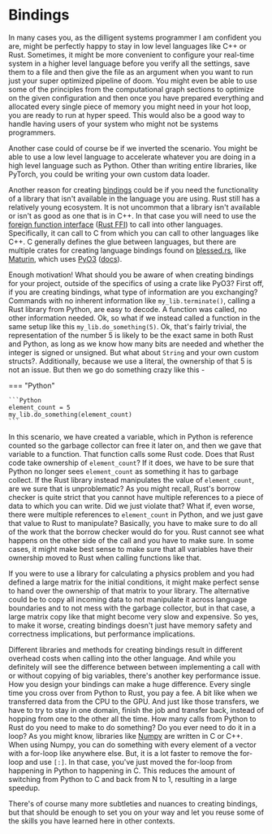 # Bindings
In many cases you, as the dilligent systems programmer I am confident you are,
might be perfectly happy to stay in low level languages like C++ or Rust. Sometimes, it might be more convenient
to configure your real-time system in a higher level language before you verify all the settings, save them to
a file and then give the file as an argument when you want to run just your super optimized pipeline of doom.
You might even be able to use some of the principles from the computational graph sections to optimize on the given
configuration and then once you have prepared everything and allocated every single piece of memory you might need in
your hot loop, you are ready to run at hyper speed. This would also be a good way to handle having users of your
system who might not be systems programmers.

Another case could of course be if we inverted the scenario. You might be able to use a low level language to
accelerate whatever you are doing in a high level language such as Python. Other than writing entire
libraries, like PyTorch, you could be writing your own custom data loader.

Another reason for creating [bindings][0] could be if you need the functionality of a library that
isn't available in the language you are using. Rust still has a relatively young ecosystem. It is not uncommon
that a library isn't available or isn't as good as one that is in C++. In that case you will need to use the
[foreign function interface][1] ([Rust FFI][2]) to call into other languages. Specifically, it can call to C
from which you can call to other languages like C++. C generally defines the glue between languages, but
there are multiple crates for creating language bindings found on [blessed.rs][6], like [Maturin][3], which uses
[PyO3][4] ([docs][5]).

Enough motivation! What should you be aware of when creating bindings for your project, outside of the specifics
of using a crate like PyO3? First off, if you are creating bindings, what type of information are you exchanging?
Commands with no inherent information like ```my_lib.terminate()```, calling a Rust library from Python, are easy
to decode. A function was called, no other information needed. Ok, so what if we instead called a function in the
same setup like this ```my_lib.do_something(5)```. Ok, that's fairly trivial, the representation of the number 5
is likely to be the exact same in both Rust and Python, as long as we know how many bits are needed and whether
the integer is signed or unsigned. But what about ```String``` and your own custom structs?.
Additionally, because we use a literal, the ownership of that 5 is not an issue. But then we go do something
crazy like this -

=== "Python"

    ```Python
    element_count = 5
    my_lib.do_something(element_count)
    ```

In this scenario, we have created a variable, which in Python is reference counted so the garbage collector can
free it later on, and then we gave that variable to a function. That function calls some Rust code. Does that Rust
code take ownership of ```element_count```? If it does, we have to be sure that Python no longer sees
```element_count``` as something it has to garbage collect. If the Rust library instead manipulates the value
of ```element_count```, are we sure that is unproblematic? As you might recall, Rust's borrow checker is quite strict
that you cannot have multiple references to a piece of data to which you can write. Did we just violate that?
What if, even worse, there were multiple references to ```element_count``` in Python, and we just gave that
value to Rust to manipulate? Basically, you have to make sure to do all of the work that the borrow checker would
do for you. Rust cannot see what happens on the other side of the call and you have to make sure. In some cases,
it might make best sense to make sure that all variables have their ownership moved to Rust when calling functions
like that.

If you were to use a library for calculating a physics problem and you had defined a large matrix for
the initial conditions, it might make perfect sense to hand over the ownership of that matrix to your library.
The alternative could be to copy all incoming data to not manipulate it across language boundaries and to not
mess with the garbage collector, but in that case, a large matrix copy like that might become very slow and
expensive. So yes, to make it worse, creating bindings doesn't just have memory safety and correctness implications,
but performance implications.

Different libraries and methods for creating bindings result in different overhead
costs when calling into the other language. And while you definitely will see the difference between between
implementing a call with or without copying of big variables, there's another key performance issue. How you
design your bindings can make a huge difference. Every single time you cross over from Python to Rust, you pay a
fee. A bit like when we transferred data from the CPU to the GPU. And just like those transfers, we have to try
to stay in one domain, finish the job and transfer back, instead of hopping from one to the other all the time.
How many calls from Python to Rust do you need to make to do something? Do you ever need to do it in a loop?
As you might know, libraries like [Numpy][7] are written in C or C++. When using Numpy, you can do something
with every element of a vector with a for-loop like anywhere else. But, it is a lot faster to remove the for-loop
and use ```[:]```. In that case, you've just moved the for-loop from happening in Python to happening in C.
This reduces the amount of switching from Python to C and back from N to 1, resulting in a large speedup.

There's of course many more subtleties and nuances to creating bindings, but that should be enough to set you
on your way and let you reuse some of the skills you have learned here in other contexts.

[0]: https://en.wikipedia.org/wiki/Language_binding
[1]: https://en.wikipedia.org/wiki/Foreign_function_interface
[2]: https://doc.rust-lang.org/nomicon/ffi.html
[3]: https://www.maturin.rs/
[4]: https://github.com/PyO3/pyo3
[5]: https://pyo3.rs/v0.20.0/
[6]: https://blessed.rs
[7]: https://numpy.org/
